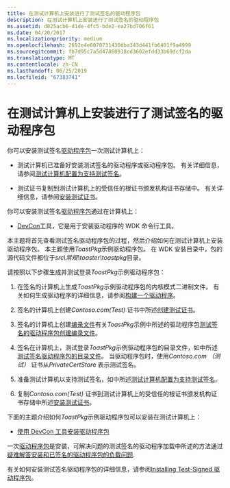 ```yaml
---
title: 在测试计算机上安装进行了测试签名的驱动程序包
description: 在测试计算机上安装进行了测试签名的驱动程序包
ms.assetid: d825acb6-d1de-4fc5-bde2-ea27bd706f61
ms.date: 04/20/2017
ms.localizationpriority: medium
ms.openlocfilehash: 2692e4e6078731430dba343d441fb6401f9a4999
ms.sourcegitcommit: fb7d95c7a5d47860918cd3602efdd33b69dcf2da
ms.translationtype: MT
ms.contentlocale: zh-CN
ms.lasthandoff: 06/25/2019
ms.locfileid: "67383741"
---
```

# <a name="installing-a-test-signed-driver-package-on-the-test-computer"></a>在测试计算机上安装进行了测试签名的驱动程序包


你可以安装测试签名[驱动程序包](driver-packages.md)一次测试计算机上：

-   测试计算机已准备好安装测试签名的驱动程序或驱动程序包。 有关详细信息，请参阅[测试计算机配置为支持测试签名](configuring-the-test-computer-to-support-test-signing.md)。

-   测试证书复制到测试计算机上的受信任的根证书颁发机构证书存储中。 有关详细信息，请参阅[安装测试证书](installing-test-certificates.md)。

你可以安装测试签名[驱动程序包](driver-packages.md)通过在计算机上：

-   [DevCon](https://docs.microsoft.com/windows-hardware/drivers/devtest/devcon)工具，它是用于安装驱动程序的 WDK 命令行工具。

本主题将首先查看测试签名驱动程序包的过程，然后介绍如何在测试计算机上安装驱动程序包。 本主题使用*ToastPkg*示例驱动程序包。 在 WDK 安装目录中，包的源代码文件都位于*src\\常规\\toaster\\toastpkg*目录。

请按照以下步骤生成并测试登录*ToastPkg*示例驱动程序包：

1.  在签名的计算机上生成*ToastPkg*示例驱动程序包的内核模式二进制文件。 有关如何生成驱动程序的详细信息，请参阅[构建一个驱动程序](https://docs.microsoft.com/windows-hardware/drivers/develop/building-a-driver)。

2.  签名的计算机上创建*Contoso.com(Test)* 证书中所述[创建测试证书](creating-test-certificates.md)。

3.  签名的计算机上创建[编录文件](catalog-files.md)有关*ToastPkg*示例中所述的驱动程序包[测试签名的驱动程序包创建编录文件](creating-a-catalog-file-for-test-signing-a-driver-package.md)。

4.  签名在计算机上，测试登录*ToastPkg*示例驱动程序包的目录文件，如中所述[测试签名驱动程序包的目录文件](test-signing-a-driver-package-s-catalog-file.md)。 当驱动程序包时，使用*Contoso.com （测试）* 证书从*PrivateCertStor*e 表示测试签名。

5.  准备测试计算机以支持测试签名，如中所述[测试计算机配置为支持测试签名](configuring-the-test-computer-to-support-test-signing.md)。

6.  复制*Contoso.com(Test)* 证书到测试计算机上的受信任的根证书颁发机构证书存储中所述[安装测试证书](installing-test-certificates.md)。

下面的主题介绍如何*ToastPkg*示例驱动程序包可以安装在测试计算机上：

-   [使用 DevCon 工具安装驱动程序包](using-the-devcon-tool-to-install-a-driver-package.md)

一次[驱动程序包](driver-packages.md)是安装，可解决问题的测试签名的驱动程序加载中所述的方法通过[疑难解答安装和已签名的驱动程序包的负载问题](troubleshooting-install-and-load-problems-with-signed-driver-packages.md).

有关如何安装测试签名驱动程序包的详细信息，请参阅[Installing Test-Signed 驱动程序包](installing-test-signed-driver-packages.md)。

 

 





